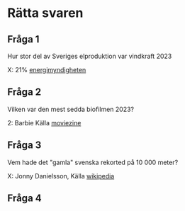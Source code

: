 # Rätta svaren

## Fråga 1

Hur stor del av Sveriges elproduktion var vindkraft 2023

X: 21% [energimyndigheten](https://www.energimyndigheten.se/nyhetsarkiv/2024/ar-2023-bidrog-vindkraften-med-cirka-21-procent-till-sveriges-elproduktion/)

## Fråga 2

Vilken var den mest sedda biofilmen 2023?

2: Barbie Källa [moviezine](https://www.moviezine.se/nyheter/filmtoppen-2023-mest-sedda-biofilmerna-sverige)

## Fråga 3

Vem hade det "gamla" svenska rekorted på 10 000 meter?

X: Jonny Danielsson, Källa [wikipedia](https://sv.wikipedia.org/wiki/Andreas_Almgren)

## Fråga 4

